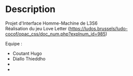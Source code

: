 # **Description**

Projet d'Interface Homme-Machine de L3S6  
Réalisation du jeu Love Letter (https://ludos.brussels/ludo-cocof/opac_css/doc_num.php?explnum_id=985)

Equipe :  
* Coutant Hugo  
* Diallo Thieddho   
*    
*     

